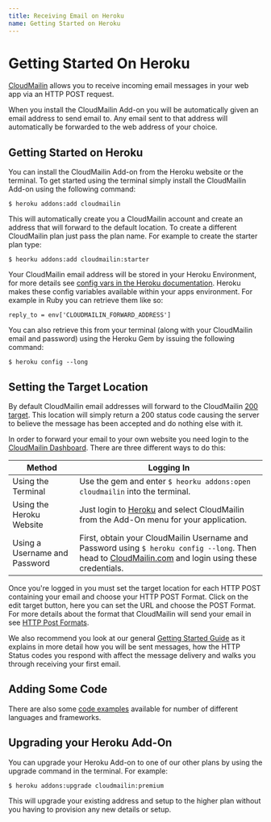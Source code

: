 ```yaml
---
title: Receiving Email on Heroku
name: Getting Started on Heroku
---
```


# Getting Started On Heroku

[CloudMailin](http://www.cloudmailin.com) allows you to receive incoming email messages in your web app via an HTTP POST request.

When you install the CloudMailin Add-on you will be automatically given an email address to send email to. Any email sent to that address will automatically be forwarded to the web address of your choice.

## Getting Started on Heroku

You can install the CloudMailin Add-on from the Heroku website or the terminal. To get started using the terminal simply install the CloudMailin Add-on using the following command:

    $ heroku addons:add cloudmailin
    
This will automatically create you a CloudMailin account and create an address that will forward to the default location. To create a different CloudMailin plan just pass the plan name. For example to create the starter plan type:

    $ heorku addons:add cloudmailin:starter

Your CloudMailin email address will be stored in your Heroku Environment, for more details see [config vars in the Heroku documentation](https://devcenter.heroku.com/articles/config-vars). Heroku makes these config variables available within your apps environment. For example in Ruby you can retrieve them like so:

    reply_to = env['CLOUDMAILIN_FORWARD_ADDRESS']

You can also retrieve this from your terminal (along with your CloudMailin email and password) using the Heroku Gem by issuing the following command:

    $ heroku config --long

## Setting the Target Location

By default CloudMailin email addresses will forward to the CloudMailin [200 target](http://www.cloudmailin.com/target/200). This location will simply return a 200 status code causing the server to believe the message has been accepted and do nothing else with it.

In order to forward your email to your own website you need login to the [CloudMailin Dashboard](http://www.cloudmailin.com). There are three different ways to do this:

| Method                          | Logging In                                                                            |
|---------------------------------|---------------------------------------------------------------------------------------|
| Using the Terminal              | Use the gem and enter `$ heorku addons:open cloudmailin` into the terminal.           |
| Using the Heroku Website        | Just login to [Heroku](http://heroku.com) and select CloudMailin from the Add-On menu for your application. |
| Using a Username and Password   | First, obtain your CloudMailin Username and Password using `$ heroku config --long`. Then head to  [CloudMailin.com](http://www.cloudmailin.com) and login using these credentials. |

Once you're logged in you must set the target location for each HTTP POST containing your email and choose your HTTP POST Format. Click on the edit target button, here you can set the URL and choose the POST Format. For more details about the format that CloudMailin will send your email in see [HTTP Post Formats](/http_post_formats/).

We also recommend you look at our general [Getting Started Guide](/getting_started/) as it explains in more detail how you will be sent messages, how the HTTP Status codes you respond with affect the message delivery and walks you through receiving your first email.

## Adding Some Code

There are also some [code examples](/receiving_email/examples/) available for number of different languages and frameworks.

## Upgrading your Heroku Add-On

You can upgrade your Heroku Add-on to one of our other plans by using the upgrade command in the terminal. For example:

    $ heroku addons:upgrade cloudmailin:premium

This will upgrade your existing address and setup to the higher plan without you having to provision any new details or setup.

